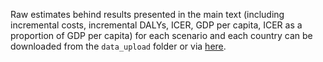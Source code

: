 
Raw estimates behind results presented in the main text (including incremental costs, incremental DALYs, ICER, GDP per capita, ICER as a proportion of GDP per capita) for each scenario and each country can be downloaded from the `data_upload` folder or via [here](https://github.com/yangclaraliu/covid_vac_africa/blob/main/data_upload/ICER_all.rds).
